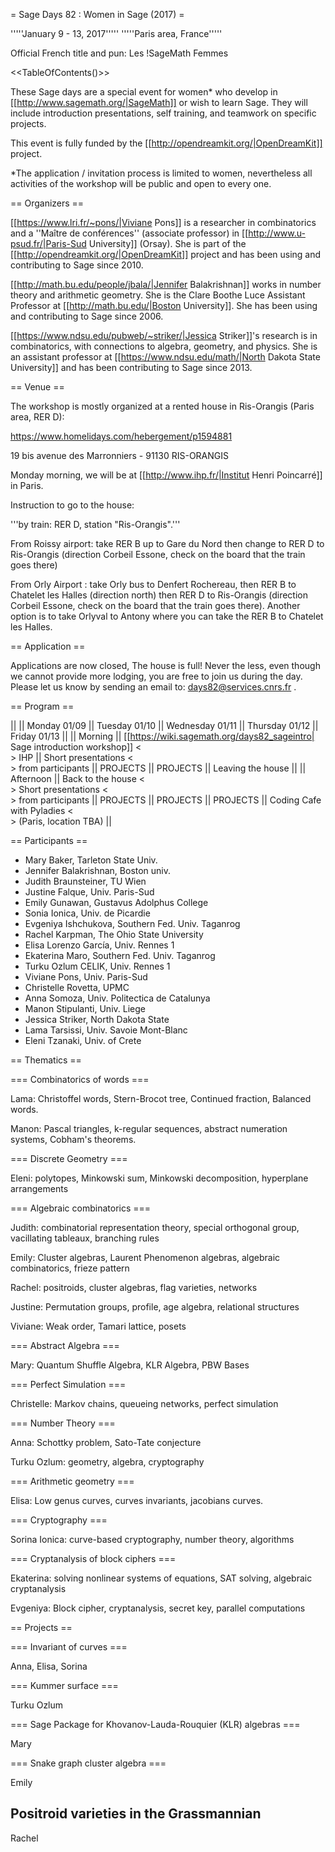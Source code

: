 = Sage Days 82 : Women in Sage (2017) =

'''''January 9 - 13, 2017'''''
'''''Paris area, France'''''

Official French title and pun: Les !SageMath Femmes 

<<TableOfContents()>>

These Sage days are a special event for women* who develop in [[http://www.sagemath.org/|SageMath]] or wish to learn Sage. They will include introduction presentations, self training,  and teamwork on
specific projects.

This event is fully funded by the [[http://opendreamkit.org/|OpenDreamKit]] project.

*The application / invitation process is limited to women, nevertheless all activities of the workshop will be public and open to every one.

== Organizers ==

[[https://www.lri.fr/~pons/|Viviane Pons]] is a researcher in combinatorics and a ''Maître de conférences'' (associate professor) in [[http://www.u-psud.fr/|Paris-Sud University]] (Orsay). She is
part of the [[http://opendreamkit.org/|OpenDreamKit]] project and has been using and contributing to Sage since 2010. 

[[http://math.bu.edu/people/jbala/|Jennifer Balakrishnan]] works in number theory and arithmetic geometry. She is the Clare Boothe Luce Assistant Professor at [[http://math.bu.edu/|Boston University]]. She has been using and contributing to Sage since 2006.

[[https://www.ndsu.edu/pubweb/~striker/|Jessica Striker]]'s research is in combinatorics, with connections to algebra, geometry, and physics. She is an assistant professor at [[https://www.ndsu.edu/math/|North Dakota State University]] and has been contributing to Sage since 2013.

== Venue ==

The workshop is mostly organized at a rented house in Ris-Orangis (Paris area, RER D):

https://www.homelidays.com/hebergement/p1594881

19 bis avenue des Marronniers - 91130 RIS-ORANGIS

Monday morning, we will be at [[http://www.ihp.fr/|Institut Henri Poincarré]] in Paris.

Instruction to go to the house:

'''by train: RER D, station "Ris-Orangis".'''

From Roissy airport: take RER B up to Gare du Nord then change to RER D to Ris-Orangis (direction Corbeil Essone, check on the board that the train goes there)

From Orly Airport : take Orly bus to Denfert Rochereau, then RER B to Chatelet les Halles (direction north) then RER D to Ris-Orangis (direction Corbeil Essone, check on the board that the train goes there). Another option is to take Orlyval to Antony where you can take the RER B to Chatelet les Halles.



== Application ==

Applications are now closed, The house is full! Never the less, even though we cannot provide more lodging, you are free to join us during the day.
Please let us know by sending an email to: days82@services.cnrs.fr .

== Program ==

||          || Monday 01/09 || Tuesday 01/10 || Wednesday 01/11 || Thursday 01/12 || Friday 01/13 ||
|| Morning  || [[https://wiki.sagemath.org/days82_sageintro| Sage introduction workshop]] <<BR>>   IHP ||  Short presentations <<BR>> from participants || PROJECTS || PROJECTS || Leaving the house ||
|| Afternoon || Back to the house <<BR>> Short presentations <<BR>> from participants || PROJECTS || PROJECTS || PROJECTS || Coding Cafe with Pyladies <<BR>> (Paris, location TBA) ||

== Participants ==

 * Mary Baker, Tarleton State Univ.
 * Jennifer Balakrishnan, Boston univ.
 * Judith Braunsteiner, TU Wien
 * Justine Falque, Univ. Paris-Sud
 * Emily Gunawan, Gustavus Adolphus College
 * Sonia Ionica, Univ. de Picardie
 * Evgeniya Ishchukova, Southern Fed. Univ. Taganrog
 * Rachel Karpman, The Ohio State University
 * Elisa Lorenzo García, Univ. Rennes 1
 * Ekaterina Maro, Southern Fed. Univ. Taganrog
 * Turku Ozlum CELIK, Univ. Rennes 1
 * Viviane Pons, Univ. Paris-Sud
 * Christelle Rovetta, UPMC
 * Anna Somoza, Univ. Politectica de Catalunya
 * Manon Stipulanti, Univ. Liege
 * Jessica Striker, North Dakota State
 * Lama Tarsissi, Univ. Savoie Mont-Blanc
 * Eleni Tzanaki, Univ. of Crete

== Thematics ==

=== Combinatorics of words ===

Lama: Christoffel words, Stern-Brocot tree, Continued fraction, Balanced words.

Manon: Pascal triangles, k-regular sequences, abstract numeration systems, Cobham's theorems.

=== Discrete Geometry ===

Eleni: polytopes, Minkowski sum, Minkowski decomposition, hyperplane arrangements

=== Algebraic combinatorics ===

Judith: combinatorial representation theory, special orthogonal group, vacillating tableaux, branching rules

Emily: Cluster algebras, Laurent Phenomenon algebras, algebraic combinatorics, frieze pattern

Rachel: positroids, cluster algebras, flag varieties, networks

Justine: Permutation groups, profile, age algebra, relational structures

Viviane: Weak order, Tamari lattice, posets

=== Abstract Algebra ===

Mary: Quantum Shuffle Algebra, KLR Algebra, PBW Bases

=== Perfect Simulation ===

Christelle: Markov chains, queueing networks, perfect simulation

=== Number Theory ===

Anna: Schottky problem, Sato-Tate conjecture

Turku Ozlum: geometry, algebra, cryptography

=== Arithmetic geometry ===

Elisa: Low genus curves, curves invariants, jacobians curves.

=== Cryptography ===

Sorina Ionica: curve-based cryptography, number theory, algorithms

=== Cryptanalysis of block ciphers ===

Ekaterina: solving nonlinear systems of equations, SAT solving, algebraic cryptanalysis

Evgeniya: Block cipher, cryptanalysis, secret key, parallel computations 

== Projects ==

=== Invariant of curves ===

Anna, Elisa, Sorina

=== Kummer surface ===

Turku Ozlum

=== Sage Package for Khovanov-Lauda-Rouquier (KLR) algebras ===

Mary

=== Snake graph cluster algebra ===

Emily

## Positroid varieties in the Grassmannian

Rachel

